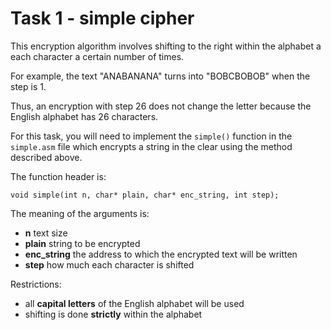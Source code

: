 # Task 1 - simple cipher #
This encryption algorithm involves shifting to the right within the alphabet a
each character a certain number of times.

For example, the text "ANABANANA" turns into "BOBCBOBOB" when the step is 1.

Thus, an encryption with step 26 does not change the letter because the English alphabet has 26 characters.

For this task, you will need to implement the `simple()` function in the `simple.asm` file
which encrypts a string in the clear using the method described above.

The function header is:

```
void simple(int n, char* plain, char* enc_string, int step);
```

The meaning of the arguments is:
- **n** text size
- **plain** string to be encrypted
- **enc_string** the address to which the encrypted text will be written
- **step** how much each character is shifted

Restrictions:
- all **capital letters** of the English alphabet will be used
- shifting is done **strictly** within the alphabet
